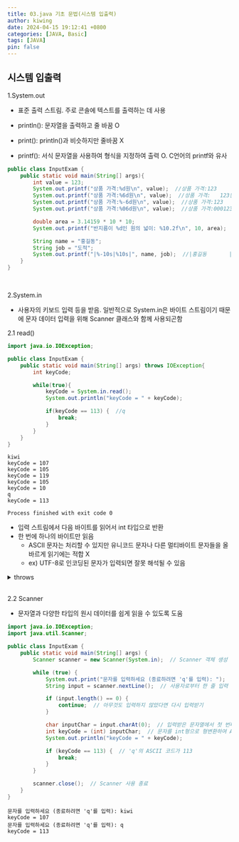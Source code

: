 ```yaml
---
title: 03.java 기초 문법(시스템 입출력)
author: kiwing
date: 2024-04-15 19:12:41 +0800
categories: [JAVA, Basic]
tags: [JAVA]
pin: false
---
```


## 시스템 입출력

1.System.out

- 표준 출력 스트림. 주로 콘솔에 텍스트를 출력하는 데 사용

- println(): 문자열을 출력하고 줄 바꿈 O
- print(): println()과 비슷하지만 줄바꿈 X
- printf(): 서식 문자열을 사용하여 형식을 지정하여 출력 O. C언어의 printf와 유사

```java
public class InputExam {
    public static void main(String[] args){
        int value = 123;
        System.out.printf("상품 가격:%d원\n", value);  //상품 가격:123
        System.out.printf("상품 가격:%6d원\n", value);  //상품 가격:   123원
        System.out.printf("상품 가격:%-6d원\n", value);  //상품 가격:123   원
        System.out.printf("상품 가격:%06d원\n", value);  //상품 가격:000123원

        double area = 3.14159 * 10 * 10;
        System.out.printf("반지름이 %d인 원의 넓이: %10.2f\n", 10, area);  //반지름이 10인 원의 넓이:     314.16

        String name = "홍길동";
        String job = "도적";
        System.out.printf("|%-10s|%10s|", name, job);  //|홍길동       |        도적|
    }
}
```
<br>

2.System.in

- 사용자의 키보드 입력 등을 받음. 일반적으로 System.in은 바이트 스트림이기 때문에 문자 데이터 입력을 위해 Scanner 클래스와 함께 사용되곤함

2.1 read() 
```java
import java.io.IOException;

public class InputExam {
    public static void main(String[] args) throws IOException{
        int keyCode;

        while(true){
            keyCode = System.in.read();
            System.out.println("keyCode = " + keyCode);

            if(keyCode == 113) {  //q
                break;
            }
        }
    }
}
```
```
kiwi
keyCode = 107
keyCode = 105
keyCode = 119
keyCode = 105
keyCode = 10
q
keyCode = 113

Process finished with exit code 0
```
- 입력 스트림에서 다음 바이트를 읽어서 int 타입으로 반환 
- 한 번에 하나의 바이트만 읽음 
    - ASCII 문자는 처리할 수 있지만 유니코드 문자나 다른 멀티바이트 문자들을 올바르게 읽기에는 적합 X
    - ex) UTF-8로 인코딩된 문자가 입력되면 잘못 해석될 수 있음

<details>
<summary>throws</summary>

- 역할: throws 키워드는 메서드 선언의 일부로 사용되며 메서드 실행 중에 특정 유형의 예외가 발생할 수 있음을 호출자에게 알림

- 사용 방법: 메서드 시그니처에 예외를 선언함으로 이 메서드를 호출하는 코드는 반드시 해당 예외를 처리하는 코드를 포함하거나 자신도 이 예외를 던지도록 선언해야함

- 예외 처리는 try-catch 블록을 사용하거나 계속해서 예외를 던지는(throws 사용) 방식으로 할 수 있음

- 왜?
    - 클린 코드: 예외 처리 로직을 메서드 내에 포함시키지 않음으로써 코드의 가독성과 유지 보수성을 높일 수 있음
    - 재사용성 증가: 다른 컨텍스트에서 같은 메서드를 재사용할 때 각 사용 사례에 맞게 예외 처리를 달리 할 수 있음
</details>

<br>

2.2 Scanner

- 문자열과 다양한 타입의 원시 데이터를 쉽게 읽을 수 있도록 도움

```java
import java.io.IOException;
import java.util.Scanner;

public class InputExam {
    public static void main(String[] args) {
        Scanner scanner = new Scanner(System.in);  // Scanner 객체 생성

        while (true) {
            System.out.print("문자를 입력하세요 (종료하려면 'q'를 입력): ");
            String input = scanner.nextLine();  // 사용자로부터 한 줄 입력 받음

            if (input.length() == 0) {
                continue;  // 아무것도 입력하지 않았다면 다시 입력받기
            }

            char inputChar = input.charAt(0);  // 입력받은 문자열에서 첫 번째 문자 가져오기
            int keyCode = (int) inputChar;  // 문자를 int형으로 형변환하여 ASCII 코드 얻기
            System.out.println("keyCode = " + keyCode);

            if (keyCode == 113) {  // 'q'의 ASCII 코드가 113
                break;
            }
        }

        scanner.close();  // Scanner 사용 종료
    }
}

```
```
문자를 입력하세요 (종료하려면 'q'를 입력): kiwi
keyCode = 107
문자를 입력하세요 (종료하려면 'q'를 입력): q
keyCode = 113
```
<br>

[nodejs]: https://nodejs.org/
[starter]: https://github.com/cotes2020/chirpy-starter
[pages-workflow-src]: https://docs.github.com/en/pages/getting-started-with-github-pages/configuring-a-publishing-source-for-your-github-pages-site#publishing-with-a-custom-github-actions-workflow
[latest-tag]: https://github.com/cotes2020/jekyll-theme-chirpy/tags
